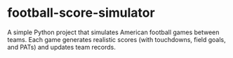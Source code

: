 # football-score-simulator
A simple Python project that simulates American football games between teams.   Each game generates realistic scores (with touchdowns, field goals, and PATs) and updates team records.
